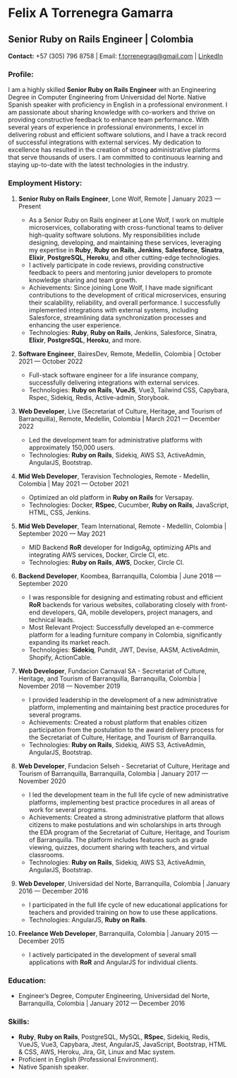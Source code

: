 # Felix A Torrenegra Gamarra
## Senior Ruby on Rails Engineer | Colombia
**Contact:** +57 (305) 796 8758 | Email: f.torrenegrag@gmail.com | [LinkedIn](https://www.linkedin.com/in/felix-a-torrenegra-gamarra/)

### Profile:
I am a highly skilled **Senior Ruby on Rails Engineer** with an Engineering Degree in Computer Engineering from Universidad del Norte. Native Spanish speaker with proficiency in English in a professional environment. I am passionate about sharing knowledge with co-workers and thrive on providing constructive feedback to enhance team performance. With several years of experience in professional environments, I excel in delivering robust and efficient software solutions, and I have a track record of successful integrations with external services. My dedication to excellence has resulted in the creation of strong administrative platforms that serve thousands of users. I am committed to continuous learning and staying up-to-date with the latest technologies in the industry.

### Employment History:
1. **Senior Ruby on Rails Engineer**, Lone Wolf, Remote | January 2023 — Present
   - As a Senior Ruby on Rails engineer at Lone Wolf, I work on multiple microservices, collaborating with cross-functional teams to deliver high-quality software solutions. My responsibilities include designing, developing, and maintaining these services, leveraging my expertise in **Ruby**, **Ruby on Rails**, **Jenkins**, **Salesforce**, **Sinatra**, **Elixir**, **PostgreSQL**, **Heroku**, and other cutting-edge technologies.
   - I actively participate in code reviews, providing constructive feedback to peers and mentoring junior developers to promote knowledge sharing and team growth.
   - Achievements: Since joining Lone Wolf, I have made significant contributions to the development of critical microservices, ensuring their scalability, reliability, and overall performance. I successfully implemented integrations with external systems, including Salesforce, streamlining data synchronization processes and enhancing the user experience.
   - Technologies: **Ruby**, **Ruby on Rails**, Jenkins, Salesforce, Sinatra, **Elixir**, **PostgreSQL**, **Heroku**, and more.

2. **Software Engineer**, BairesDev, Remote, Medellin, Colombia | October 2021 — October 2022
   - Full-stack software engineer for a life insurance company, successfully delivering integrations with external services.
   - Technologies: **Ruby on Rails**, **VueJS**, Vue3, Tailwind CSS, Capybara, Rspec, Sidekiq, Redis, Active-admin, Storybook.

3. **Web Developer**, Live (Secretariat of Culture, Heritage, and Tourism of Barranquilla), Remote, Medellin, Colombia | March 2021 — December 2022
   - Led the development team for administrative platforms with approximately 150,000 users.
   - Technologies: **Ruby on Rails**, Sidekiq, AWS S3, ActiveAdmin, AngularJS, Bootstrap.

4. **Mid Web Developer**, Teravision Technologies, Remote - Medellin, Colombia | May 2021 — October 2021
   - Optimized an old platform in **Ruby on Rails** for Versapay.
   - Technologies: Docker, **RSpec**, Cucumber, **Ruby on Rails**, JavaScript, HTML, CSS, Jenkins.

5. **Mid Web Developer**, Team International, Remote - Medellín, Colombia | September 2020 — May 2021
   - MID Backend **RoR** developer for IndigoAg, optimizing APIs and integrating AWS services, Docker, Circle CI, etc.
   - Technologies: **Ruby on Rails**, **AWS**, Docker, Circle CI.

6. **Backend Developer**, Koombea, Barranquilla, Colombia | June 2018 — September 2020
   - I was responsible for designing and estimating robust and efficient **RoR** backends for various websites, collaborating closely with front-end developers, QA, mobile developers, project managers, and technical leads.
   - Most Relevant Project: Successfully developed an e-commerce platform for a leading furniture company in Colombia, significantly expanding its market reach.
   - Technologies: **Sidekiq**, Pundit, JWT, Devise, AASM, ActiveAdmin, Shopify, ActionCable.

7. **Web Developer**, Fundacion Carnaval SA - Secretariat of Culture, Heritage, and Tourism of Barranquilla, Barranquilla, Colombia | November 2018 — November 2019
   - I provided leadership in the development of a new administrative platform, implementing and maintaining best practice procedures for several programs.
   - Achievements: Created a robust platform that enables citizen participation from the postulation to the award delivery process for the Secretariat of Culture, Heritage, and Tourism of Barranquilla.
   - Technologies: **Ruby on Rails**, Sidekiq, AWS S3, ActiveAdmin, AngularJS, Bootstrap.

8. **Web Developer**, Fundacion Selseh - Secretariat of Culture, Heritage and Tourism of Barranquilla, Barranquilla, Colombia | January 2017 — November 2020
   - I led the development team in the full life cycle of new administrative platforms, implementing best practice procedures in all areas of work for several programs.
   - Achievements: Created a strong administrative platform that allows citizens to make postulations and win scholarships in arts through the EDA program of the Secretariat of Culture, Heritage, and Tourism of Barranquilla. The platform includes features such as grade viewing, quizzes, document sharing with teachers, and virtual classrooms.
   - Technologies: **Ruby on Rails**, Sidekiq, AWS S3, ActiveAdmin, AngularJS, Bootstrap.

9. **Web Developer**, Universidad del Norte, Barranquilla, Colombia | January 2016 — December 2016
   - I participated in the full life cycle of new educational applications for teachers and provided training on how to use these applications.
   - Technologies: AngularJS, **Ruby on Rails**.

10. **Freelance Web Developer**, Barranquilla, Colombia | January 2015 — December 2015
    - I actively participated in the development of several small applications with **RoR** and AngularJS for individual clients.

### Education:
- Engineer’s Degree, Computer Engineering, Universidad del Norte, Barranquilla, Colombia | January 2012 — December 2016

### Skills:
- **Ruby**, **Ruby on Rails**, PostgreSQL, MySQL, **RSpec**, Sidekiq, Redis, VueJS, Vue3, Capybara, Jtest, AngularJS, JavaScript, Bootstrap, HTML & CSS, AWS, Heroku, Jira, Git, Linux and Mac system.
- Proficient in English (Professional Environment).
- Native Spanish speaker.

